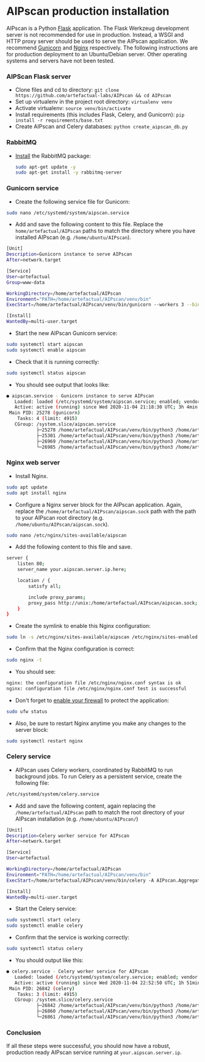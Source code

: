 # AIPscan production installation

AIPscan is a Python [Flask][fla-1] application. The Flask Werkzeug development
server is not recommended for use in production. Instead, a WSGI and HTTP proxy
server should be used to serve the AIPscan application. We recommend
[Gunicorn][gun-1] and [Nginx][ngx-1] respectively. The following instructions
are for production deployment to an Ubuntu/Debian server. Other operating
systems and servers have not been tested.

### AIPScan Flask server

* Clone files and cd to directory:  `git clone https://github.com/artefactual-labs/AIPscan && cd AIPscan`
* Set up virtualenv in the project root directory: `virtualenv venv`
* Activate virtualenv: `source venv/bin/activate`
* Install requirements (this includes Flask, Celery, and Gunicorn): `pip install -r requirements/base.txt`
* Create AIPscan and Celery databases: `python create_aipscan_db.py`

### RabbitMQ

* [Install][rabbit-MQ1] the RabbitMQ package:

  ```bash
  sudo apt-get update -y
  sudo apt-get install -y rabbitmq-server
  ```

### Gunicorn service

* Create the following service file for Gunicorn:

```bash
sudo nano /etc/systemd/system/aipscan.service
```

* Add and save the following content to this file. Replace the
`home/artefactual/AIPscan` paths to match the directory where you have
installed AIPscan (e.g. `/home/ubuntu/AIPscan`).

```bash
[Unit]
Description=Gunicorn instance to serve AIPscan
After=network.target

[Service]
User=artefactual
Group=www-data

WorkingDirectory=/home/artefactual/AIPscan
Environment="PATH=/home/artefactual/AIPscan/venv/bin"
ExecStart=/home/artefactual/AIPscan/venv/bin/gunicorn --workers 3 --bind unix:aipscan.sock -m 007 wsgi:app

[Install]
WantedBy=multi-user.target
```

* Start the new AIPscan Gunicorn service:

```bash
sudo systemctl start aipscan
sudo systemctl enable aipscan
```

* Check that it is running correctly:

```bash
sudo systemctl status aipscan
```
* You should see output that looks like:

```bash
● aipscan.service - Gunicorn instance to serve AIPscan
   Loaded: loaded (/etc/systemd/system/aipscan.service; enabled; vendor preset: enabled)
   Active: active (running) since Wed 2020-11-04 21:18:30 UTC; 3h 4min ago
 Main PID: 25278 (gunicorn)
    Tasks: 4 (limit: 4915)
   CGroup: /system.slice/aipscan.service
           ├─25278 /home/artefactual/AIPscan/venv/bin/python3 /home/artefactual/AIPscan/venv/bin/gunicorn --workers 3 --bind unix:aipscan.sock -m 007 wsgi:app
           ├─25301 /home/artefactual/AIPscan/venv/bin/python3 /home/artefactual/AIPscan/venv/bin/gunicorn --workers 3 --bind unix:aipscan.sock -m 007 wsgi:app
           ├─26969 /home/artefactual/AIPscan/venv/bin/python3 /home/artefactual/AIPscan/venv/bin/gunicorn --workers 3 --bind unix:aipscan.sock -m 007 wsgi:app
           └─26985 /home/artefactual/AIPscan/venv/bin/python3 /home/artefactual/AIPscan/venv/bin/gunicorn --workers 3 --bind unix:aipscan.sock -m 007 wsgi:app
```

### Nginx web server

* Install Nginx.

```bash
sudo apt update
sudo apt install nginx
```

* Configure a Nginx server block for the AIPscan application. Again, replace
the `/home/artefactual/AIPscan/aipscan.sock` path with the path to your
AIPscan root directory (e.g. `/home/ubuntu/AIPscan/aipscan.sock`).

```bash
sudo nano /etc/nginx/sites-available/aipscan
```

* Add the following content to this file and save.

```bash
server {
    listen 80;
    server_name your.aipscan.server.ip.here;

    location / {
        satisfy all;

        include proxy_params;
        proxy_pass http://unix:/home/artefactual/AIPscan/aipscan.sock;
    }
}
```

* Create the symlink to enable this Nginx configuration:

```bash
sudo ln -s /etc/nginx/sites-available/aipscan /etc/nginx/sites-enabled
```

* Confirm that the Nginx configuration is correct:

```bash
sudo nginx -t
```

* You should see:

```bash
nginx: the configuration file /etc/nginx/nginx.conf syntax is ok
nginx: configuration file /etc/nginx/nginx.conf test is successful
```

* Don't forget to [enable your firewall][ufw-1] to protect the application:

```bash
sudo ufw status
```

* Also, be sure to restart Nginx anytime you make any changes to the server
block:

```bash
sudo systemctl restart nginx
```

### Celery service

* AIPscan uses Celery workers, coordinated by RabbitMQ to run background jobs.
To run Celery as a persistent service, create the following file:

```bash
/etc/systemd/system/celery.service
```

* Add and save the following content, again replacing the 
`/home/artefactual/AIPscan` path to match the root directory of your AIPscan
installation (e.g. `/home/ubuntu/AIPscan/`)

```bash
[Unit]
Description=Celery worker service for AIPscan
After=network.target

[Service]
User=artefactual

WorkingDirectory=/home/artefactual/AIPscan
Environment="PATH=/home/artefactual/AIPscan/venv/bin"
ExecStart=/home/artefactual/AIPscan/venv/bin/celery -A AIPscan.Aggregator.tasks worker

[Install]
WantedBy=multi-user.target
```

* Start the Celery service:

```bash 
sudo systemctl start celery
sudo systemctl enable celery
```

* Confirm that the service is working correctly:

```bash
sudo systemctl status celery
```

* You should output like this:

```bash
● celery.service - Celery worker service for AIPscan
   Loaded: loaded (/etc/systemd/system/celery.service; enabled; vendor preset: enabled)
   Active: active (running) since Wed 2020-11-04 22:52:50 UTC; 1h 51min ago
 Main PID: 26842 (celery)
    Tasks: 3 (limit: 4915)
   CGroup: /system.slice/celery.service
           ├─26842 /home/artefactual/AIPscan/venv/bin/python3 /home/artefactual/AIPscan/venv/bin/celery -A AIPscan.Aggregator.tasks worker
           ├─26860 /home/artefactual/AIPscan/venv/bin/python3 /home/artefactual/AIPscan/venv/bin/celery -A AIPscan.Aggregator.tasks worker
           └─26861 /home/artefactual/AIPscan/venv/bin/python3 /home/artefactual/AIPscan/venv/bin/celery -A AIPscan.Aggregator.tasks worker
```

### Conclusion
If all these steps were successful, you should now have a robust, production
ready AIPscan service running at `your.aipscan.server.ip`.

[rabbit-MQ1]: https://www.rabbitmq.com/install-debian.html
[usage-1]: http://localhost:5000
[fla-1]: https://flask.palletsprojects.com
[gun-1]: https://gunicorn.org/
[ngx-1]: https://www.nginx.com/
[ufw-1]: https://wiki.ubuntu.com/UncomplicatedFirewall